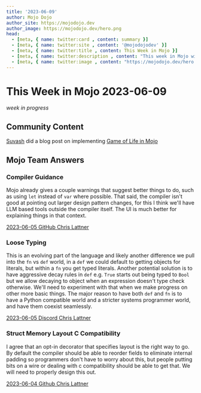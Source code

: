 ```yaml
---
title: '2023-06-09'
author: Mojo Dojo
author_site: https://mojodojo.dev
author_image: https://mojodojo.dev/hero.png
head:
  - [meta, { name: twitter:card , content: summary }]
  - [meta, { name: twitter:site , content: '@mojodojodev' }]
  - [meta, { name: twitter:title , content: This Week in Mojo }]
  - [meta, { name: twitter:description , content: "This week in Mojo with language updates, community content, and everything else related to Mojo" }]
  - [meta, { name: twitter:image , content: "https://mojodojo.dev/hero.png" }]
---
```

# This Week in Mojo 2023-06-09
_week in progress_

## Community Content
[Suvash](https://www.thapaliya.com/) did a blog post on implementing [Game of Life in Mojo](https://www.thapaliya.com/en/writings/hello-with-a-glider-gun-mojo/)

## Mojo Team Answers
### Compiler Guidance
Mojo already gives a couple warnings that suggest better things to do, such as using `let` instead of `var` where possible. That said, the compiler isn't good at pointing out larger design pattern changes, for this I think we'll have LLM based tools outside the compiler itself. The UI is much better for explaining things in that context.

[2023-06-05 GitHub Chris Lattner](https://github.com/modularml/mojo/discussions/323#discussioncomment-6084627)

### Loose Typing
This is an evolving part of the language and likely another difference we pull into the `fn` vs `def` world, in a `def` we could default to getting objects for literals, but within a `fn` you get typed literals. Another potential solution is to have aggressive decay rules in `def` e.g. `True` starts out being typed to `Bool` but we allow decaying to object when an expression doesn't type check otherwise. We'll need to experiment with that when we make progress on other more basic things. The major reason to have both `def` and `fn` is to have a Python compatible world and a stricter systems programmer world, and have them coexist seamlessly.

[2023-06-05 Discord Chris Lattner](https://discord.com/channels/1087530497313357884/1114818534946648165/1114971056671838350)

### Struct Memory Layout C Compatibility
I agree that an opt-in decorator that specifies layout is the right way to go. By default the compiler should be able to reorder fields to eliminate internal padding so programmers don't have to worry about this, but people putting bits on a wire or dealing with c compatibility should be able to get that. We will need to properly design this out.

[2023-06-04 Github Chris Lattner](https://github.com/modularml/mojo/discussions/289#discussioncomment-6080125)

